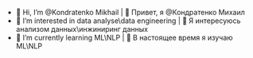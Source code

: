 - 👋 Hi, I’m @Kondratenko Mikhail | 👋 Привет, я @Кондратенко Михаил 
- 👀 I’m interested in data analyse\data engineering | 👀 Я интересуюсь анализом данных\инжиниринг данных
- 🌱 I’m currently learning ML\NLP | 🌱 В настоящее время я изучаю ML\NLP
